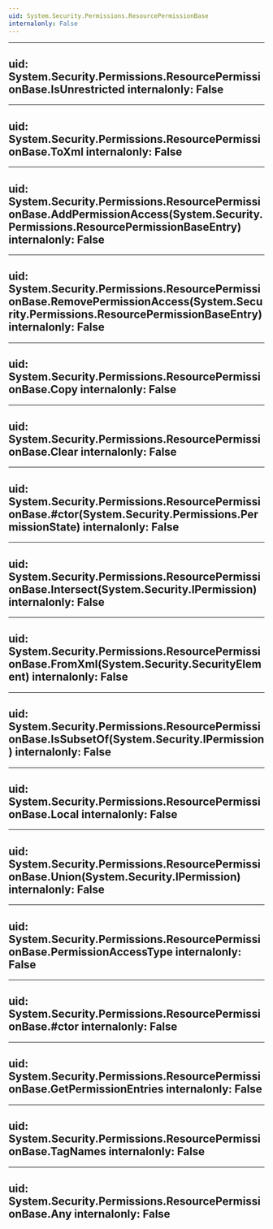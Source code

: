 ```yaml
---
uid: System.Security.Permissions.ResourcePermissionBase
internalonly: False
---
```


---
uid: System.Security.Permissions.ResourcePermissionBase.IsUnrestricted
internalonly: False
---

---
uid: System.Security.Permissions.ResourcePermissionBase.ToXml
internalonly: False
---

---
uid: System.Security.Permissions.ResourcePermissionBase.AddPermissionAccess(System.Security.Permissions.ResourcePermissionBaseEntry)
internalonly: False
---

---
uid: System.Security.Permissions.ResourcePermissionBase.RemovePermissionAccess(System.Security.Permissions.ResourcePermissionBaseEntry)
internalonly: False
---

---
uid: System.Security.Permissions.ResourcePermissionBase.Copy
internalonly: False
---

---
uid: System.Security.Permissions.ResourcePermissionBase.Clear
internalonly: False
---

---
uid: System.Security.Permissions.ResourcePermissionBase.#ctor(System.Security.Permissions.PermissionState)
internalonly: False
---

---
uid: System.Security.Permissions.ResourcePermissionBase.Intersect(System.Security.IPermission)
internalonly: False
---

---
uid: System.Security.Permissions.ResourcePermissionBase.FromXml(System.Security.SecurityElement)
internalonly: False
---

---
uid: System.Security.Permissions.ResourcePermissionBase.IsSubsetOf(System.Security.IPermission)
internalonly: False
---

---
uid: System.Security.Permissions.ResourcePermissionBase.Local
internalonly: False
---

---
uid: System.Security.Permissions.ResourcePermissionBase.Union(System.Security.IPermission)
internalonly: False
---

---
uid: System.Security.Permissions.ResourcePermissionBase.PermissionAccessType
internalonly: False
---

---
uid: System.Security.Permissions.ResourcePermissionBase.#ctor
internalonly: False
---

---
uid: System.Security.Permissions.ResourcePermissionBase.GetPermissionEntries
internalonly: False
---

---
uid: System.Security.Permissions.ResourcePermissionBase.TagNames
internalonly: False
---

---
uid: System.Security.Permissions.ResourcePermissionBase.Any
internalonly: False
---
